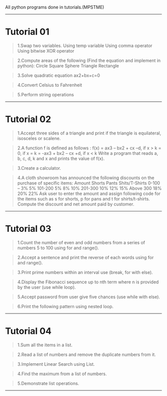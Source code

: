 All python programs done in tutorials.(MPSTME)

-----------------------------------------------------------------------------------------------------------------------------------------------------------
# **Tutorial 01**

>1.Swap two variables. 
>  Using temp variable 
>  Using comma operator 
>  Using bitwise XOR operator 

>2.Compute areas of the following (Find the equation and implement in python): 
>  Circle 
>  Square 
>  Sphere 
>  Triangle 
>  Rectangle 
  
>3.Solve quadratic equation ax2+bx+c=0 

>4.Convert Celsius to Fahrenheit 

>5.Perform string operations 

-----------------------------------------------------------------------------------------------------------------------------------------------------------
# **Tutorial 02**

>1.Accept three sides of a triangle and print if the triangle is equilateral, isosceles or scalene.

>2.A function f is defined as follows :
>f(x) = ax3 – bx2 + cx –d, if x > k
>= 0, if x = k
>= -ax3 + bx2 – cx +d, if x < k
>Write a program that reads a, b, c, d, k and x and prints the value of f(x).

>3.Create a calculator.

>4.A cloth showroom has announced the following discounts on the purchase of specific items:
>Amount Shorts Pants Shits/T-Shirts
>0-100 – 3% 5%
>101-200 5% 8% 10%
>201-300 10% 12% 15%
>Above 300 18% 20% 22%
>Ask user to enter the amount and assign following code for the items such as s for shorts, p for pans and t for shirts/t-shirts.
>Compute the discount and net amount paid by customer.

-----------------------------------------------------------------------------------------------------------------------------------------------------------
# **Tutorial 03**

>1.Count the number of even and odd numbers from a series of numbers 5 to 100 using for and range().

>2.Accept a sentence and print the reverse of each words using for and range().

>3.Print prime numbers within an interval use (break, for with else).

>4.Display the Fibonacci sequence up to nth term where n is provided by the user (use while loop).

>5.Accept password from user give five chances (use while with else).

>6.Print the following pattern using nested loop.

-----------------------------------------------------------------------------------------------------------------------------------------------------------
# **Tutorial 04**

>1.Sum all the items in a list.

>2.Read a list of numbers and remove the duplicate numbers from it.

>3.Implement Linear Search using List.

>4.Find the maximum from a list of numbers.

>5.Demonstrate list operations.

-----------------------------------------------------------------------------------------------------------------------------------------------------------
